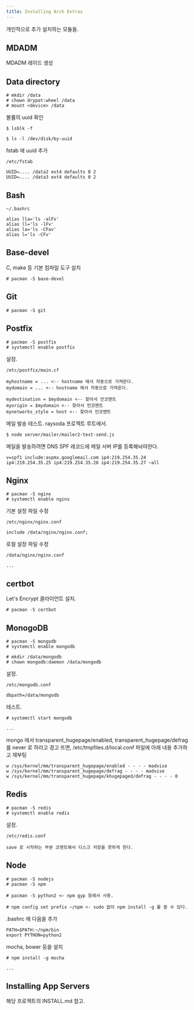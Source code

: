 ```yaml
---
title: Installing Arch Extras
---
```


개인적으로 추가 설치하는 모듈들.

## MDADM

MDADM 레이드 생성


## Data directory

    # mkdir /data
    # chown drypot:wheel /data
    # mount <device> /data

볼륨의 uuid 확인

    $ lsblk -f

    $ ls -l /dev/disk/by-uuid

fstab 에 uuid 추가

    /etc/fstab

    UUID=.... /data2 ext4 defaults 0 2
    UUID=.... /data3 ext4 defaults 0 2


## Bash

    ~/.bashrc

    alias lla='ls -alFv'
    alias ll='ls -lFv'
    alias la='ls -CFav'
    alias l='ls -CFv'

## Base-devel

C, make 등 기본 컴파일 도구 설치

    # pacman -S base-devel

## Git

    # pacman -S git


## Postfix

    # pacman -S postfix
    # systemctl enable postfix

설정.

    /etc/postfix/main.cf

    myhostname = ... <-- hostname 에서 자동으로 가져온다.
    mydomain = ... <-- hostname 에서 자동으로 가져온다.

    mydestination = $mydomain <-- 찾아서 언코멘트
    myorigin = $mydomain <-- 찾아서 언코멘트
    mynetworks_style = host <-- 찾아서 언코멘트

메일 발송 테스트. raysoda 프로젝트 루트에서.

    $ node server/mailer/mailer2-test-send.js

메일을 발송하려면 DNS SPF 레코드에 메일 서버 IP를 등록해놔야한다.

    v=spf1 include:aspmx.googlemail.com ip4:219.254.35.24 ip4:219.254.35.25 ip4:219.254.35.26 ip4:219.254.35.27 ~all

## Nginx

    # pacman -S nginx
    # systemctl enable nginx

기본 설정 파일 수정

    /etc/nginx/nginx.conf

    include /data/nginx/nginx.conf;

로컬 설정 파일 수정

    /data/nginx/nginx.conf

    ...

## certbot

Let's Encrypt 클라이언트 설치.

    # pacman -S certbot
    

## MonogoDB

    # pacman -S mongodb
    # systemctl enable mongodb

    # mkdir /data/mongodb
    # chown mongodb:daemon /data/mongodb

설정.

    /etc/mongodb.conf

    dbpath=/data/mongodb

테스트.

    # systemctl start mongodb

    ...

mongo 에서 transparent_hugepage/enabled, transparent_hugepage/defrag 를 never 로 하라고 경고 뜨면, 
/etc/tmpfiles.d/local.conf 파일에 아래 내용 추가하고 재부팅

    w /sys/kernel/mm/transparent_hugepage/enabled - - - - madvise
    w /sys/kernel/mm/transparent_hugepage/defrag - - - - madvise
    w /sys/kernel/mm/transparent_hugepage/khugepaged/defrag - - - - 0


## Redis

    # pacman -S redis
    # systemctl enable redis

설정.

    /etc/redis.conf

    save 로 시작하는 부분 코멘트해서 디스크 저장을 못하게 한다.


## Node

    # pacman -S nodejs
    # pacman -S npm

    # pacman -S python2 <— npm gyp 등에서 사용.

    # npm config set prefix ~/npm <- sudo 없이 npm install -g 를 쓸 수 있다.

.bashrc 에 다음을 추가

    PATH=$PATH:~/npm/bin
    export PYTHON=python2

mocha, bower 등을 설치

    # npm install -g mocha

    ...

## Installing App Servers

해당 프로젝트의 INSTALL.md 참고.

